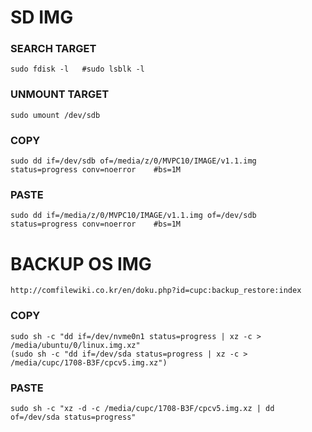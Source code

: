 # SD IMG
### SEARCH TARGET
    sudo fdisk -l   #sudo lsblk -l
### UNMOUNT TARGET
    sudo umount /dev/sdb
### COPY
    sudo dd if=/dev/sdb of=/media/z/0/MVPC10/IMAGE/v1.1.img status=progress conv=noerror    #bs=1M
### PASTE
    sudo dd if=/media/z/0/MVPC10/IMAGE/v1.1.img of=/dev/sdb status=progress conv=noerror    #bs=1M
    
    
# BACKUP OS IMG
    http://comfilewiki.co.kr/en/doku.php?id=cupc:backup_restore:index
### COPY
    sudo sh -c "dd if=/dev/nvme0n1 status=progress | xz -c > /media/ubuntu/0/linux.img.xz"
    (sudo sh -c "dd if=/dev/sda status=progress | xz -c > /media/cupc/1708-B3F/cpcv5.img.xz")
### PASTE
    sudo sh -c "xz -d -c /media/cupc/1708-B3F/cpcv5.img.xz | dd of=/dev/sda status=progress"
    
